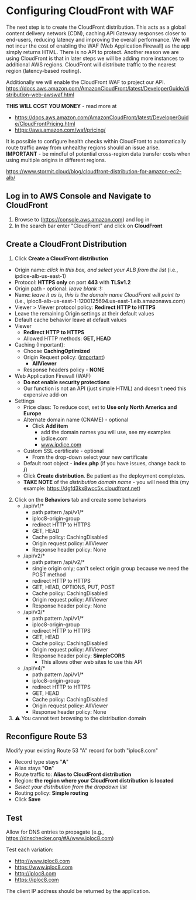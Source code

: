 # Configuring CloudFront with WAF
The next step is to create the CloudFront distribution. This acts as a global content delivery network (CDN), caching API Gateway responses closer to end-users, reducing latency and improving the overall performance. We will not incur the cost of enabling the WAF (Web Application Firewall) as the app simply returns HTML. There is no API to protect. Another reason we are using CloudFront is that in later steps we will be adding more instances to additional AWS regions. CloudFront will distribute traffic to the nearest region (latency-based routing).

Additionally we will enable the CloudFront WAF to project our API. https://docs.aws.amazon.com/AmazonCloudFront/latest/DeveloperGuide/distribution-web-awswaf.html

**THIS WILL COST YOU MONEY** - read more at
- https://docs.aws.amazon.com/AmazonCloudFront/latest/DeveloperGuide/CloudFrontPricing.html
- https://aws.amazon.com/waf/pricing/

It is possible to configure health checks within CloudFront to automatically route traffic away from unhealthy regions should an issue arise. **IMPORTANT** - be mindful of potential cross-region data transfer costs when using multiple origins in different regions.

https://www.stormit.cloud/blog/cloudfront-distribution-for-amazon-ec2-alb/

## Log in to AWS Console and Navigate to CloudFront
1. Browse to (https://console.aws.amazon.com) and log in
2. In the search bar enter "CloudFront" and click on **CloudFront**
   
## Create a CloudFront Distribution
1. Click **Create a CloudFront distribution**
  - Origin name: *click in this box, and select your ALB from the list* (i.e., ipdice-alb-us-east-1)
  - Protocol: **HTTPS only** on port **443** with **TLSv1.2**
  - Origin path - optional: *leave blank* :!:
  - Name: *leave it as is, this is the domain name CloudFront will point to* (i.e., iploc8-alb-us-east-1-1200125694.us-east-1.elb.amazonaws.com)
  - Viewer > Viewer protocol policy: **Redirect HTTP to HTTPS**
  - Leave the remaining Origin settings at their default values
  - Default cache behavior leave at default values
  - Viewer
    - **Redirect HTTP to HTTPS**
    - Allowed HTTP methods: **GET, HEAD**
  - Caching (Important):
    - Choose **CachingOptimized**
    - Origin Request policy: (<ins>important</ins>)
      - **AllViewer**
    - Response headers policy - **NONE**
  - Web Application Firewall (WAF)
    - **Do not enable security protections**
    - Our function is not an API (just simple HTML) and doesn't need this expensive add-on
  - Settings
    - Price class: To reduce cost, set to **Use only North America and Europe**
    - Alternate domain name (CNAME) - optional
      - Click **Add item**
          - add the domain names you will use, see my examples
          - ipdice.com
          - www.ipdice.com
    - Custom SSL certificate - optional
      - From the drop-down select your new certificate
    - Default root object - **index.php** (if you have issues, change back to **/**)
    - Click **Create distribution**. Be patient as the deployment completes.
    - **TAKE NOTE** of the *distribution domain name* - you will need this (my example: https://dgfd3kx8wcc5x.cloudfront.net)
2. Click on the **Behaviors** tab and create some behaviors
    - /api/v1/*
      - path pattern /api/v1/*
      - iploc8-origin-group
      - redirect HTTP to HTTPS
      - GET, HEAD
      - Cache policy: CachingDisabled
      - Origin request policy: AllViewer
      - Response header policy: None
    - /api/v2/*
      - path pattern /api/v2/*
      - single origin only; can't select origin group because we need the POST method
      - redirect HTTP to HTTPS
      - GET, HEAD, OPTIONS, PUT, POST
      - Cache policy: CachingDisabled
      - Origin request policy: AllViewer
      - Response header policy: None
    - /api/v3/*
      - path pattern /api/v1/*
      - iploc8-origin-group
      - redirect HTTP to HTTPS
      - GET, HEAD
      - Cache policy: CachingDisabled
      - Origin request policy: AllViewer
      - Response header policy: **SimpleCORS**
        - This allows other web sites to use this API
    - /api/v4/*
      - path pattern /api/v1/*
      - iploc8-origin-group
      - redirect HTTP to HTTPS
      - GET, HEAD
      - Cache policy: CachingDisabled
      - Origin request policy: AllViewer
      - Response header policy: None
3. ⚠️ You cannot test browsing to the distribution domain

## Reconfigure Route 53
Modify your existing Route 53 "A" record for both "iploc8.com"
- Record type stays "**A**"
- Alias stays "**On**"
- Route traffic to: **Alias to CloudFront distribution**
- Region: **the region where your CloudFront distribution is located**
- *Select your distribution from the dropdown list*
- Routing policy: **Simple routing**
- Click **Save**

## Test
Allow for DNS entries to propagate (e.g., https://dnschecker.org/#A/www.iploc8.com)

Test each variation:
- http://www.iploc8.com
- https://www.iploc8.com
- http://iploc8.com
- https://iploc8.com

The client IP address should be returned by the application.

